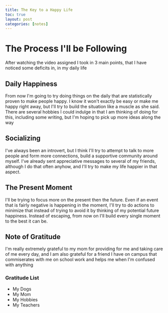 ```yaml
---
title: The Key to a Happy Life
toc: true
layout: post
categories: [notes]
---
```


# The Process I'll be Following

After watching the video assigned I took in 3 main points, that I have noticed some deficits in, in my daily life


## Daily Happiness

From now I'm going to try doing things on the daily that are statistically proven to make people happy. I know it won't exactly be easy or make me happy right away, but I'll try to build the situation like a muscle as she said. There are several hobbies I could indulge in that I am thinking of doing for this, including some writing, but I'm hoping to pick up more ideas along the way


## Socializing

I've always been an introvert, but I think I'll try to attempt to talk to more people and form more connections, build a supportive community around myself. I've already sent appreciative messages to several of my friends, although I do that often anyhow, and I'll try to make my life happier in that aspect.


## The Present Moment

I'll be trying to focus more on the present then the future. Even if an event that is fairly negative is happening in the moment, I'll try to do actions to minimize that instead of trying to avoid it by thinking of my potential future happiness. Instead of escaping, from now on I'll build every single moment to the best it can be.

## Note of Gratitude

I'm really extremely grateful to my mom for providing for me and taking care of me every day, and I am also grateful for a friend I have on campus that commiserates with me on school work and helps me when I'm confused with anything


### Gratitude List

- My Dogs
- My Mom
- My Hobbies
- My Teachers